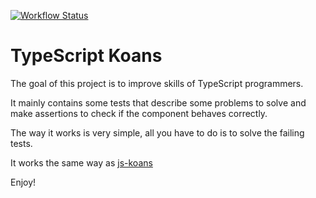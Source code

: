 [![Workflow Status](https://github.com/openhoat/ts-koans-solutions/actions/workflows/main.yml/badge.svg)](https://github.com/openhoat/ts-koans-solutions/actions)

# TypeScript Koans

The goal of this project is to improve skills of TypeScript programmers.

It mainly contains some tests that describe some problems to solve and make assertions to check if the component behaves correctly.

The way it works is very simple, all you have to do is to solve the failing tests.

It works the same way as [js-koans](https://github.com/NijiDigital/js-koans)

Enjoy!
